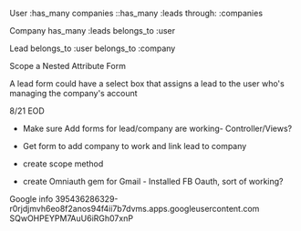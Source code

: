 User
:has_many companies
::has_many :leads through: :companies

Company
has_many :leads
belongs_to :user

Lead
belongs_to :user
belongs_to :company

Scope a Nested Attribute Form

A lead form could have a select box that assigns a lead to the user who's managing the company's account

8/21 EOD
- Make sure Add forms for lead/company are working- Controller/Views?

- Get form to add company to work and link lead to company
- create scope method
- create Omniauth gem for Gmail - Installed FB Oauth, sort of working?

Google info
395436286329-r0rjdjmvh6eo8f2anos94f4ii7b7dvms.apps.googleusercontent.com
SQwOHPEYPM7AuU6iRGh07xnP

